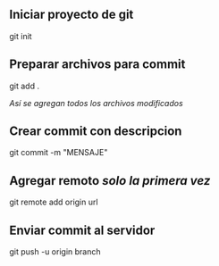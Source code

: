 ## Iniciar proyecto de git

git init

## Preparar archivos para commit

git add .

*Así se agregan todos los archivos modificados*

## Crear commit con descripcion

git commit -m "MENSAJE"

## Agregar remoto *solo la primera vez*

git remote add origin url

## Enviar commit al servidor

git push -u origin branch
